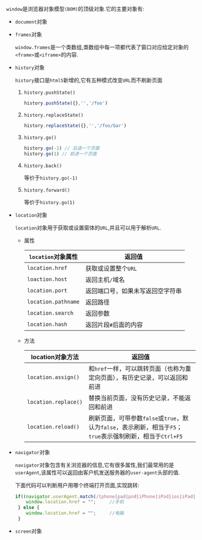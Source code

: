 `window`是浏览器对象模型`(BOM)`的顶级对象.它的主要对象有:

- `document`对象

  

- `frames`对象

  `window.frames`是一个类数组,类数组中每一项都代表了窗口对应给定对象的`<frame>`或`<iframe>`的内容.

  

- `history`对象

  `history`接口是`html5`新增的,它有五种模式改变`URL`而不刷新页面

  1. `history.pushState()`

     ```js
     history.pushState({},'','/foo')
     ```

     

  2. `history.replaceState()`

     ```js
     history.replaceState({},'','/foo/bar')
     ```

     

  3. `history.go()`

     ```js
     history.go(-1) // 后退一个页面
     history.go(1) // 前进一个页面
     ```

     

  4. `history.back()`

     等价于`history.go(-1)`

     

  5. `history.forward()`

     等价于`history.go(1)`

  

- `location`对象

  `location`对象用于获取或设置窗体的`URL`,并且可以用于解析`URL`.

  - 属性

    | `location`对象属性  | 返回值                           |
    | ------------------- | -------------------------------- |
    | `location.href`     | 获取或设置整个`URL`              |
    | `loaction.host`     | 返回主机`/`域名                  |
    | `location.port`     | 返回端口号，如果未写返回空字符串 |
    | `location.pathname` | 返回路径                         |
    | `location.search`   | 返回参数                         |
    | `location.hash`     | 返回片段`#`后面的内容            |

  - 方法

    | location对象方法     | 返回值                                                       |
    | -------------------- | ------------------------------------------------------------ |
    | `location.assign()`  | 和`href`一样，可以跳转页面（也称为重定向页面），有历史记录，可以返回和前进 |
    | `location.replace()` | 替换当前页面，没有历史记录，不能返回和前进                   |
    | `location.reload()`  | 刷新页面，可带参数`false`或`true`，默认为`false`，表示刷新，相当于`F5`；`true`表示强制刷新，相当于`Ctrl+F5` |

  

- `navigator`对象

  `navigator`对象包含有关浏览器的信息,它有很多属性,我们最常用的是`userAgent`,该属性可以返回由客户机发送服务器的`user-agent`头部的值.

  下面代码可以判断用户用哪个终端打开页面,实现跳转:

  ```js
  if((navigator.userAgent.match(/(phone|pad|pod|iPhone|iPod|ios|iPad|Android|Mobile|BlackBerry|IEMobile|MQQBrowser|JUC|Fennec|wOSBrowser|BrowserNG|WebOS|Symbian|Windows Phone)/i))) {
      window.location.href = "";     //手机
   } else {
      window.location.href = "";     //电脑
   }
  
  ```

  

- `screen`对象